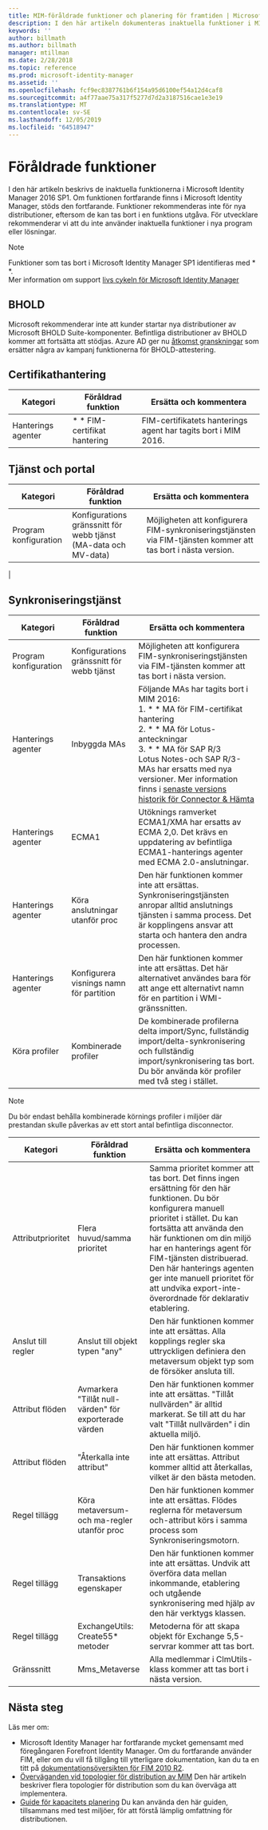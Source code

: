 ```yaml
---
title: MIM-föråldrade funktioner och planering för framtiden | Microsoft Docs
description: I den här artikeln dokumenteras inaktuella funktioner i MIM Identity Manager 2016 SP1.
keywords: ''
author: billmath
ms.author: billmath
manager: mtillman
ms.date: 2/28/2018
ms.topic: reference
ms.prod: microsoft-identity-manager
ms.assetid: ''
ms.openlocfilehash: fcf9ec8387761b6f154a95d6100ef54a12d4caf8
ms.sourcegitcommit: a4f77aae75a317f5277d7d2a3187516cae1e3e19
ms.translationtype: MT
ms.contentlocale: sv-SE
ms.lasthandoff: 12/05/2019
ms.locfileid: "64518947"
---
```

# <a name="deprecated-features"></a>Föråldrade funktioner

I den här artikeln beskrivs de inaktuella funktionerna i Microsoft Identity Manager 2016 SP1. Om funktionen fortfarande finns i Microsoft Identity Manager, stöds den fortfarande. Funktioner rekommenderas inte för nya distributioner, eftersom de kan tas bort i en funktions utgåva.  För utvecklare rekommenderar vi att du inte använder inaktuella funktioner i nya program eller lösningar.

> [!NOTE]
> Funktioner som tas bort i Microsoft Identity Manager SP1 identifieras med * *. <br>
> Mer information om support [livs cykeln för Microsoft Identity Manager](https://support.microsoft.com/en-us/lifecycle/search?alpha=Microsoft%20Forefront%20Identity%20Manager%202010%20R2%20Service%20Pack%201,Microsoft%20Identity%20Manager%202016,Microsoft%20Forefront%20Identity%20Manager%202010)


## <a name="bhold"></a>BHOLD 

Microsoft rekommenderar inte att kunder startar nya distributioner av Microsoft BHOLD Suite-komponenter. Befintliga distributioner av BHOLD kommer att fortsätta att stödjas. Azure AD ger nu [åtkomst granskningar](https://docs.microsoft.com/en-us/azure/active-directory/active-directory-azure-ad-controls-access-reviews-overview) som ersätter några av kampanj funktionerna för BHOLD-attestering.

## <a name="certificate-management"></a>Certifikathantering 

| **Kategori**                | **Föråldrad funktion**              | **Ersätta och kommentera**           |
|-----------------------------|-------------------------------------|----------------------------------------------|
| Hanterings agenter | \* * FIM-certifikat hantering | FIM-certifikatets hanterings agent har tagits bort i MIM 2016.                                                             |

## <a name="service-and-portal"></a>Tjänst och portal

| **Kategori**                | **Föråldrad funktion**              | **Ersätta och kommentera**           |
|-----------------------------|-------------------------------------|----------------------------------------------|
| Program konfiguration | Konfigurations gränssnitt för webb tjänst (MA-data och MV-data) | Möjligheten att konfigurera FIM-synkroniseringstjänsten via FIM-tjänsten kommer att tas bort i nästa version.
|

## <a name="synchronization-service"></a>Synkroniseringstjänst 

| **Kategori**                | **Föråldrad funktion**              | **Ersätta och kommentera**           |
|-----------------------------|-------------------------------------|----------------------------------------------|
| Program konfiguration | Konfigurations gränssnitt för webb tjänst | Möjligheten att konfigurera FIM-synkroniseringstjänsten via FIM-tjänsten kommer att tas bort i nästa version.                                                          |
| Hanterings agenter           | Inbyggda MAs                        | Följande MAs har tagits bort i MIM 2016: </br> 1. * * MA för FIM-certifikat hantering </br>2. * * MA för Lotus-anteckningar</br> 3. * * MA för SAP R/3 </br> Lotus Notes-och SAP R/3-MAs har ersatts med nya versioner. Mer information finns i [senaste versions historik för Connector & Hämta](https://docs.microsoft.com/en-us/azure/active-directory/connect/active-directory-aadconnectsync-connector-version-history)                                                                                                                                                                                                                                              |
| Hanterings agenter           | ECMA1                               | Utöknings ramverket ECMA1/XMA har ersatts av ECMA 2,0. Det krävs en uppdatering av befintliga ECMA1-hanterings agenter med ECMA 2.0-anslutningar.                                                                                                                                          |
| Hanterings agenter           | Köra anslutningar utanför proc      | Den här funktionen kommer inte att ersättas. Synkroniseringstjänsten anropar alltid anslutnings tjänsten i samma process. Det är kopplingens ansvar att starta och hantera den andra processen. |
| Hanterings agenter           | Konfigurera visnings namn för partition    | Den här funktionen kommer inte att ersättas. Det här alternativet användes bara för att ange ett alternativt namn för en partition i WMI-gränssnitten.                                                                                                                                                                       |
| Köra profiler                | Kombinerade profiler                   | De kombinerade profilerna delta import/Sync, fullständig import/delta-synkronisering och fullständig import/synkronisering tas bort. Du bör använda kör profiler med två steg i stället. 

> [!NOTE]
> Du bör endast behålla kombinerade körnings profiler i miljöer där prestandan skulle påverkas av ett stort antal befintliga disconnector.


| **Kategori**                | **Föråldrad funktion**              | **Ersätta och kommentera**           |
|--------|-------|---|    
| Attributprioritet | Flera huvud/samma prioritet                       | Samma prioritet kommer att tas bort. Det finns ingen ersättning för den här funktionen. Du bör konfigurera manuell prioritet i stället. Du kan fortsätta att använda den här funktionen om din miljö har en hanterings agent för FIM-tjänsten distribuerad. Den här hanterings agenten ger inte manuell prioritet för att undvika export-inte-överordnade för deklarativ etablering. |
| Anslut till regler           | Anslut till objekt typen "any"                             | Den här funktionen kommer inte att ersättas. Alla kopplings regler ska uttryckligen definiera den metaversum objekt typ som de försöker ansluta till.       |
| Attribut flöden      | Avmarkera "Tillåt null-värden" för exporterade värden            | Den här funktionen kommer inte att ersättas. "Tillåt nullvärden" är alltid markerat. Se till att du har valt "Tillåt nullvärden" i din aktuella miljö.  |
| Attribut flöden      | "Återkalla inte attribut"                            | Den här funktionen kommer inte att ersättas. Attribut kommer alltid att återkallas, vilket är den bästa metoden.  |
| Regel tillägg      | Köra metaversum-och ma-regler utanför proc | Den här funktionen kommer inte att ersättas. Flödes reglerna för metaversum och-attribut körs i samma process som Synkroniseringsmotorn.       |
| Regel tillägg      | Transaktions egenskaper                                | Den här funktionen kommer inte att ersättas. Undvik att överföra data mellan inkommande, etablering och utgående synkronisering med hjälp av den här verktygs klassen.  |
| Regel tillägg      | ExchangeUtils: Create55\* metoder                     | Metoderna för att skapa objekt för Exchange 5,5-servrar kommer att tas bort.        |
| Gränssnitt            | Mms_Metaverse                                        | Alla medlemmar i ClmUtils-klass kommer att tas bort i nästa version.   |

## <a name="next-steps"></a>Nästa steg
Läs mer om:

- Microsoft Identity Manager har fortfarande mycket gemensamt med föregångaren Forefront Identity Manager. Om du fortfarande använder FIM, eller om du vill få tillgång till ytterligare dokumentation, kan du ta en titt på [dokumentationsöversikten för FIM 2010 R2](https://technet.microsoft.com/library/jj133885.aspx).
- [Överväganden vid topologier för distribution av MIM](topology-considerations.md) Den här artikeln beskriver flera topologier för distribution som du kan överväga att implementera.
- [Guide för kapacitets planering](capacity-planning-guide.md) Du kan använda den här guiden, tillsammans med test miljöer, för att förstå lämplig omfattning för distributionen.
